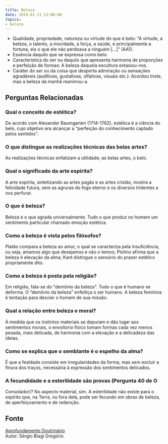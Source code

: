 ```yaml
---
title: Beleza
date: 2019-01-11 13:00:00
topics:
- beleza
---
```


* Qualidade, propriedade, natureza ou virtude do que é belo: “A virtude, a beleza, o talento, a mocidade, a força, a saúde, e principalmente a fortuna, eis o que ele não perdoava a ninguém […]” (AA1).
* Essência daquilo que se expressa como belo.
* Característica do ser ou daquilo que apresenta harmonia de proporções e perfeição de formas: A beleza daquela escultura extasiou-nos.
* Caráter do ser ou da coisa que desperta admiração ou sensações agradáveis (auditivas, gustativas, olfativas, visuais etc.): Acordou triste, mas a beleza da manhã reanimou-a.

## Perguntas Relacionadas

### Qual o conceito de estética?
De acordo com Alexander Baumgarten (1714-1762), estética é a ciência do
belo, cujo objetivo era alcançar a “perfeição do conhecimento captado
pelos sentidos”.

### O que distingue as realizações técnicas das belas artes?
As realizações técnicas enfatizam a utilidade; as belas artes, o belo.

### Qual o significado da arte espírita?
A arte espírita, sintetizando as artes pagãs e as artes cristãs, mostra
a felicidade futura, sem as agruras do fogo eterno e os diversos
tridentes a nos perfurar.

### O que é beleza?
Beleza é o que agrada universalmente. Tudo o que produz no homem um
sentimento particular chamado emoção estética.

### Como a beleza é vista pelos filósofos?
Platão compara a beleza ao amor, o qual se caracteriza pela
insuficiência, ou seja, amamos algo que desejamos e não o temos;
Plotino afirma que a beleza é elevação da alma; Kant distingue o
sensório do prazer estético propriamente dito.

### Como a beleza é posta pela religião?
Em religião, fala-se do "demônio da beleza". Tudo o que é humano se
deforma. O “demônio da beleza” enfeitiça o ser humano. A beleza feminina
é tentação para desviar o homem de sua missão.

### Qual a relação entre beleza e moral?
À medida que os instintos materiais se depuram e dão lugar aos
sentimentos morais, o envoltório físico tomam formas cada vez menos
pesada, mais delicada, de harmonia com a elevação e a delicadeza das
ideias.

### Como se explica que o semblante é o espelho da alma?
É que a fealdade consiste em irregularidades da forma, mas sem excluir a
finura dos traços, necessária à expressão dos sentimentos delicados.

### A fecundidade e a esterilidade são provas (Pergunta 40 de O
Consolador)?
No aspecto material, sim. A esterilidade não existe para o espírito que,
na Terra, ou fora dela, pode ser fecundo em obras de beleza, de
aperfeiçoamento e de redenção.

## Fonte
[Aprofundamento Doutrinário](https://sites.google.com/view/aprofundamentodoutrinario/beleza)  
Autor: Sérgio Biagi Gregório
